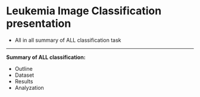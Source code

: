 # Leukemia Image Classification presentation

- All in all summary of ALL classification task 
---

**Summary of ALL classification:**
- Outline
- Dataset
- Results
- Analyzation

